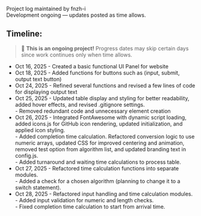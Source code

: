 Project log maintained by fnzh-i <br>
Development ongoing — updates posted as time allows.

## Timeline: 
> 🚧 **This is an ongoing project!** Progress dates may skip certain days since work continues only when time allows.

- Oct 16, 2025 - Created a basic functional UI Panel for website
- Oct 18, 2025 - Added functions for buttons such as (input, submit, output text button)
- Oct 24, 2025 - Refined several functions and revised a few lines of code for displaying output text
- Oct 25, 2025 - Updated table display and styling for better readability, added hover effects, and revised .gitignore settings.<br>
               - Removed redundant code and unnecessary element creation
- Oct 26, 2025 - Integrated FontAwesome with dynamic script loading, added icons.js for GitHub icon rendering, updated initialization,
               and applied icon styling.<br>
               - Added completion time calculation. Refactored conversion logic to use numeric arrays, updated CSS for improved centering and animation, removed test option from algorithm list, and updated branding text in config.js.<br>
               - Added turnaround and waiting time calculations to process table.
- Oct 27, 2025 - Refactored time calculation functions into separate modules.<br>
               - Added a check for a chosen algorithm (planning to change it to a switch statement).
- Oct 28, 2025 - Refactored input handling and time calculation modules.<br>
               - Added input validation for numeric and length checks.<br>
               - Fixed completion time calculation to start from arrival time.